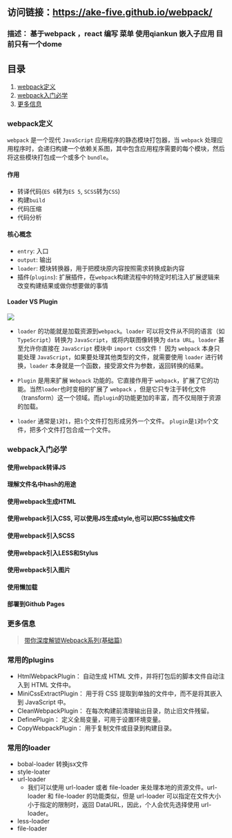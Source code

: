 ## 访问链接：https://ake-five.github.io/webpack/
### 描述： 基于webpack ，react 编写 菜单 使用qiankun 嵌入子应用 目前只有一个dome 


## 目录

1. [webpack定义](#webpack定义)
2. [webpack入门必学](#webpack入门必学)
3. [更多信息](#更多信息)


### webpack定义

`webpack` 是一个现代 `JavaScript` 应用程序的静态模块打包器，当 `webpack` 处理应用程序时，会递归构建一个依赖关系图，其中包含应用程序需要的每个模块，然后将这些模块打包成一个或多个 `bundle`。

#### 作用

* 转译代码(`ES 6`转为`ES 5`, `SCSS`转为`CSS`)
* 构建`build`
* 代码压缩
* 代码分析

#### 核心概念

* `entry`: 入口
* `output`: 输出
* `loader`: 模块转换器，用于把模块原内容按照需求转换成新内容
* 插件(`plugins`): 扩展插件，在`webpack`构建流程中的特定时机注入扩展逻辑来改变构建结果或做你想要做的事情

#### Loader VS Plugin

![](https://user-gold-cdn.xitu.io/2020/3/16/170e3dfea6fd321d?w=1232&h=714&f=png&s=57618)

* `loader` 的功能就是加载资源到`webpack`。`loader` 可以将文件从不同的语言（如 `TypeScript`）转换为 `JavaScript`，或将内联图像转换为 `data URL`。`loader` 甚至允许你直接在 `JavaScript` 模块中 `import CSS`文件！ 因为 `webpack` 本身只能处理 `JavaScript`，如果要处理其他类型的文件，就需要使用 `loader` 进行转换，`loader` 本身就是一个函数，接受源文件为参数，返回转换的结果。
* `Plugin` 是用来扩展 `Webpack` 功能的。它直接作用于 `webpack`，扩展了它的功能。当然`loader`也时变相的扩展了 `webpack` ，但是它只专注于转化文件（transform）这一个领域。而`plugin`的功能更加的丰富，而不仅局限于资源的加载。

* `loader` 通常是`1`对`1`，把`1`个文件打包形成另外一个文件。 `plugin`是`1`对`n`个文件，把多个文件打包合成一个文件。


### webpack入门必学

#### 使用webpack转译JS

#### 理解文件名中hash的用途

#### 使用webpack生成HTML

#### 使用webpack引入CSS, 可以使用JS生成style,也可以把CSS抽成文件

#### 使用webpack引入SCSS

#### 使用webpack引入LESS和Stylus

#### 使用webpack引入图片

#### 使用懒加载

#### 部署到Github Pages


### 更多信息

>[带你深度解锁Webpack系列(基础篇)](https://juejin.im/post/5e5c65fc6fb9a07cd00d8838)
### 常用的plugins
- HtmlWebpackPlugin： 自动生成 HTML 文件，并将打包后的脚本文件自动注入到 HTML 文件中。
- MiniCssExtractPlugin： 用于将 CSS 提取到单独的文件中，而不是将其嵌入到 JavaScript 中。
- CleanWebpackPlugin： 在每次构建前清理输出目录，防止旧文件残留。
- DefinePlugin： 定义全局变量，可用于设置环境变量。
-  CopyWebpackPlugin： 用于复制文件或目录到构建目录。
### 常用的loader
- bobal-loader 转换jsx文件
- style-loater 
- url-loader 
  - 我们可以使用 url-loader 或者 file-loader 来处理本地的资源文件。url-loader 和 file-loader 的功能类似，但是 url-loader 可以指定在文件大小小于指定的限制时，返回 DataURL，因此，个人会优先选择使用 url-loader。
- less-loader
- file-loader
